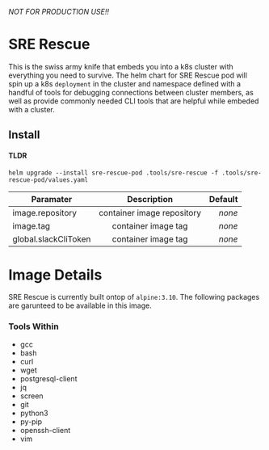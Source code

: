 _NOT FOR PRODUCTION USE!!_
# SRE Rescue
This is the swiss army knife that embeds you into a k8s cluster with everything you need to survive.
The helm chart for SRE Rescue pod will spin up a k8s `deployment` in the cluster and namespace defined with a handful of tools for debugging connections between cluster members, as well as provide commonly needed CLI tools that are helpful while embeded with a cluster.

## Install
#### TLDR
```
helm upgrade --install sre-rescue-pod .tools/sre-rescue -f .tools/sre-rescue-pod/values.yaml
```
| Paramater        | Description           | Default  |
| ------------- |:-------------:| -----:|
| image.repository | container image repository      | _none_ |
| image.tag | container image tag      | _none_ |
| global.slackCliToken | container image tag      | _none_ |
# Image Details
SRE Rescue is currently built ontop of `alpine:3.10`. The following packages are garunteed to be available in this image.
### Tools Within
- gcc
- bash
- curl
- wget
- postgresql-client
- jq
- screen
- git
- python3
- py-pip
- openssh-client
- vim
